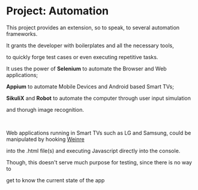 <div class="one" text-align = "justify">

  <h1>Project: Automation</h1>

  <p>This project provides an extension, so to speak, to several automation frameworks.</p>
  <p>It grants the developer with boilerplates and all the necessary tools,</p>
  <p>to quickly forge test cases or even executing repetitive tasks.</p>
  <p>It uses the power of <strong>Selenium</strong> to automate the Browser and Web applications;</p>
  <p><strong>Appium</strong> to automate Mobile Devices and Android based Smart TVs;</p>
  <p><strong>SikuliX</strong> and <strong>Robot</strong> to automate the computer through user input simulation</p>
  <p>and thorugh image recognition.</p>
  <br>
  <p>Web applications running in Smart TVs such as LG and Samsung, could be manipulated by hooking <a href="https://people.apache.org/~pmuellr/weinre/docs/latest/Home.html">Weinre</a></p>
  <p>into the .html file(s) and executing Javascript directly into the console.</p>
  <p>Though, this doesn't serve much purpose for testing, since there is no way to</p>
  <p>get to know the current state of the app</p>

</div>
